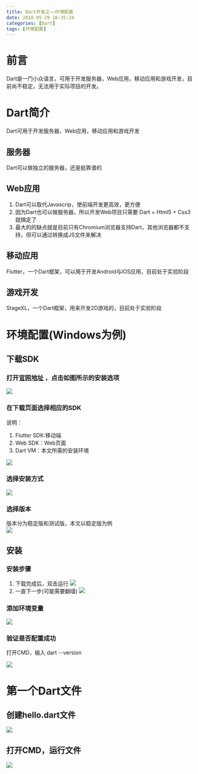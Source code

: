 ```yaml
---
title: Dart开发之——环境配置
date: 2018-05-29 16:35:24
categories: [Dart]
tags: [环境配置]
---
```

# 前言
Dart是一门小众语言，可用于开发服务器，Web应用，移动应用和游戏开发，目前尚不稳定，无法用于实际项目的开发。   

<!--more-->

# Dart简介
Dart可用于开发服务器，Web应用，移动应用和游戏开发
## 服务器
Dart可以做独立的服务器，还是挺靠谱的
## Web应用
1. Dart可以取代Javascrip，使前端开发更高效，更方便
2. 因为Dart也可以做服务器，所以开发Web项目只需要 Dart + Html5 + Css3 就搞定了
3. 最大的的缺点就是目前只有Chromium浏览器支持Dart，其他浏览器都不支持，但可以通过转换成JS文件来解决

## 移动应用
Flutter，一个Dart框架，可以用于开发Android与IOS应用，目前处于实验阶段
## 游戏开发
StageXL，一个Dart框架，用来开发2D游戏的，目前处于实验阶段

# 环境配置(Windows为例)
## 下载SDK
### 打开[官网地址][0] ，点击如图所示的安装选项 
![][1]    
### 在下载页面选择相应的SDK
说明：    

1. Flutter  SDK:移动端
2. Web SDK：Web页面
3. Dart VM：本文所需的安装环境   

![][2]
### 选择安装方式
![][3]
### 选择版本
版本分为稳定版和测试版，本文以稳定版为例  
![][4]


## 安装
### 安装步骤
1. 下载完成后，双击运行
![][5]  
2. 一直下一步(可能需要翻墙)
![][6]
### 添加环境变量 
![][7]
### 验证是否配置成功
打开CMD，输入 dart --version   

![][8]

# 第一个Dart文件
## 创建hello.dart文件
![][9]
## 打开CMD，运行文件
![][10] 


[0]: https://www.dartlang.org/
[1]: http://p9he04ws8.bkt.gdipper.com/dart-web.png
[2]: http://p9he04ws8.bkt.gdipper.com/dart-vm.png
[3]: http://p9he04ws8.bkt.gdipper.com/dart-win.png
[4]: http://p9he04ws8.bkt.gdipper.com/dart-download.png
[5]: http://p9he04ws8.bkt.gdipper.com/setup.png
[6]: http://p9he04ws8.bkt.gdipper.com/setup-continue.png
[7]: http://p9he04ws8.bkt.gdipper.com/dart-path.png
[8]: http://p9he04ws8.bkt.gdipper.com/dart-version.png
[9]: http://p9he04ws8.bkt.gdipper.com/dart-file.png
[10]: http://p9he04ws8.bkt.gdipper.com/dart-file-run.png
